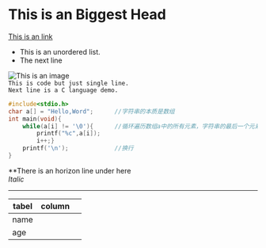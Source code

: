 # This is an Biggest Head  

[This is an link](https://www.google.com)  
- This  is an unordered list.  
- The next line  

![This is an image](https://www.google.com.hk/images/branding/googlelogo/2x/googlelogo_light_color_92x30dp.png)  
`This is code but just single line.`  
`Next line is a C language demo.`   

```C
#include<stdio.h>
char a[] = "Hello,Word";      //字符串的本质是数组
int main(void){       
	while(a[i] != '\0'){      //循环遍历数组a中的所有元素，字符串的最后一个元素是\0
		printf("%c",a[i]);
		i++;}
	printf('\n');             //换行
}
```    

**There is  an horizon line under here  
*Italic*  

--- 

| tabel | column |  |
| ---- | ---- | ---- |
| name |  |  |
| age |  |  |